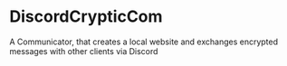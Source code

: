 # DiscordCrypticCom
A Communicator, that creates a local website and exchanges encrypted messages with other clients via Discord
